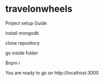 # travelonwheels

Project setup Guide

install mongodb

clone repository

go inside folder

$npm i

You are ready to go on http://localhost:3000
